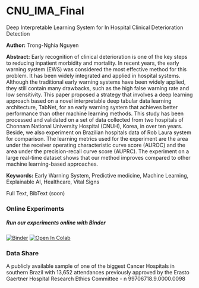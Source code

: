 # CNU_IMA_Final
Deep Interpretable Learning System for In Hospital Clinical Deterioration Detection

**Author:** Trong-Nghia Nguyen

**Abstract:** Early recognition of clinical deterioration is one of the key steps to reducing inpatient morbidity and mortality. In recent years, the early warning system (EWS) was considered the most effective method for this problem. It has been widely integrated and applied in hospital systems. Although the traditional early warning systems have been widely applied, they still contain many drawbacks, such as the high false warning rate and low sensitivity. This paper proposed a strategy that involves a deep learning approach based on a novel interpretable deep tabular data learning architecture, TabNet, for an early warning system that achieves better performance than other machine learning methods. This study has been processed and validated on a set of data collected from two hospitals of Chonnam National University Hospital (CNUH), Korea, in over ten years. Beside, we also experiment on Brazilian hospitals data of Rob Laura system for comparison. The learning metrics used for the experiment are the area under the receiver operating characteristic curve score (AUROC) and the area under the precision-recall curve score (AUPRC). The experiment on a large real-time dataset shows that our method improves compared to other machine learning-based approaches.

**Keywords:** Early Warning System, Predictive medicine, Machine Learning, Explainable AI, Healthcare, Vital Signs

Full Text, BibText (soon)

### Online Experiments
##### Run our experiments online with Binder
[![Binder](https://mybinder.org/badge.svg)](https://mybinder.org/v2/gh/laura-health/cbms2020/master)
[![Open In Colab](https://colab.research.google.com/assets/colab-badge.svg)](https://colab.research.google.com/github/laura-health/cbms2020/blob/master/colab_experiments.ipynb)

### Data Share
A publicly available sample of one of the biggest Cancer Hospitals in southern Brazil with 13,652 attendances previously approved by the Erasto Gaertner Hospital Research Ethics Committee - n 99706718.9.0000.0098
